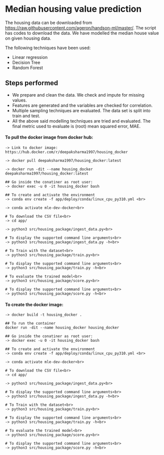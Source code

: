 # Median housing value prediction

The housing data can be downloaded from https://raw.githubusercontent.com/ageron/handson-ml/master/. The script has codes to download the data. We have modelled the median house value on given housing data. 

The following techniques have been used: 

 - Linear regression
 - Decision Tree
 - Random Forest

## Steps performed
 - We prepare and clean the data. We check and impute for missing values.
 - Features are generated and the variables are checked for correlation.
 - Multiple sampling techniques are evaluated. The data set is split into train and test.
 - All the above said modelling techniques are tried and evaluated. The final metric used to evaluate is (root) mean squared error, MAE.

#### To pull the docker image from docker hub:
    -> Link to docker image: https://hub.docker.com/r/deepaksharma1997/housing_docker

    -> docker pull deepaksharma1997/housing_docker:latest

    -> docker run -dit --name housing_docker deepaksharma1997/housing_docker:latest

    ## Go inside the conatiner as root user:
    -> docker exec -u 0 -it housing_docker bash

    ## To create and activate the environment
    -> conda env create -f app/deploy/conda/linux_cpu_py310.yml <br>

    -> conda activate mle-dev-docker<br>

    # To download the CSV file<br>
    -> cd app/

    -> python3 src/housing_package/ingest_data.py<br>

    # To display the supported command line arguments<br>
    -> python3 src/housing_package/ingest_data.py -h<br> 

    # To Train with the dataset<br>
    -> python3 src/housing_package/train.py<br>

    # To display the supported command line arguments<br>
    -> python3 src/housing_package/train.py -h<br> 

    # To evaluate the trained model<br>
    -> python3 src/housing_package/score.py<br>

    # To display the supported command line arguments<br>
    -> python3 src/housing_package/score.py -h<br>

#### To create the docker image:
    -> docker build -t housing_docker .

    ## To run the container
    docker run -dit --name housing_docker housing_docker

    ## Go inside the conatiner as root user:
    -> docker exec -u 0 -it housing_docker bash

    ## To create and activate the environment
    -> conda env create -f app/deploy/conda/linux_cpu_py310.yml <br>

    -> conda activate mle-dev-docker<br>

    # To download the CSV file<br>
    -> cd app/

    -> python3 src/housing_package/ingest_data.py<br>

    # To display the supported command line arguments<br>
    -> python3 src/housing_package/ingest_data.py -h<br> 

    # To Train with the dataset<br>
    -> python3 src/housing_package/train.py<br>

    # To display the supported command line arguments<br>
    -> python3 src/housing_package/train.py -h<br> 

    # To evaluate the trained model<br>
    -> python3 src/housing_package/score.py<br>

    # To display the supported command line arguments<br>
    -> python3 src/housing_package/score.py -h<br>